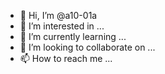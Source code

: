 - 👋 Hi, I’m @a10-01a
- 👀 I’m interested in ...
- 🌱 I’m currently learning ...
- 💞️ I’m looking to collaborate on ...
- 📫 How to reach me ...

<!---
a10-01a/a10-01a is a ✨ special ✨ repository because its `README.md` (this file) appears on your GitHub profile.
You can click the Preview link to take a look at your changes.
--->
